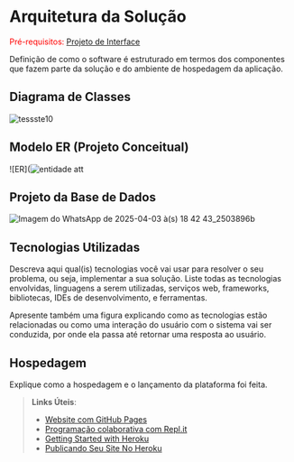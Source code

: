 # Arquitetura da Solução

<span style="color:red">Pré-requisitos: <a href="3-Projeto de Interface.md"> Projeto de Interface</a></span>

Definição de como o software é estruturado em termos dos componentes que fazem parte da solução e do ambiente de hospedagem da aplicação.

## Diagrama de Classes



![tessste10](https://github.com/user-attachments/assets/b0f6ec73-9dc6-4337-b136-d2f0d0d1d101)


## Modelo ER (Projeto Conceitual)


![ER](![entidade att](https://github.com/user-attachments/assets/86f6461c-e8d7-4c72-9365-c0297c5b2e29)



## Projeto da Base de Dados

![Imagem do WhatsApp de 2025-04-03 à(s) 18 42 43_2503896b](https://github.com/user-attachments/assets/66723f6a-bafb-4604-bb34-0fdeeee13ffe)



## Tecnologias Utilizadas

Descreva aqui qual(is) tecnologias você vai usar para resolver o seu problema, ou seja, implementar a sua solução. Liste todas as tecnologias envolvidas, linguagens a serem utilizadas, serviços web, frameworks, bibliotecas, IDEs de desenvolvimento, e ferramentas.

Apresente também uma figura explicando como as tecnologias estão relacionadas ou como uma interação do usuário com o sistema vai ser conduzida, por onde ela passa até retornar uma resposta ao usuário.

## Hospedagem

Explique como a hospedagem e o lançamento da plataforma foi feita.

> **Links Úteis**:
>
> - [Website com GitHub Pages](https://pages.github.com/)
> - [Programação colaborativa com Repl.it](https://repl.it/)
> - [Getting Started with Heroku](https://devcenter.heroku.com/start)
> - [Publicando Seu Site No Heroku](http://pythonclub.com.br/publicando-seu-hello-world-no-heroku.html)
